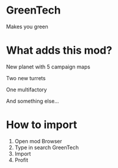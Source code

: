 # GreenTech
Makes you green

# What adds this mod?
New planet with 5 campaign maps

Two new turrets

One multifactory

And something else...

# How to import
1) Open mod Browser
2) Type in search GreenTech
3) Import
4) Profit
